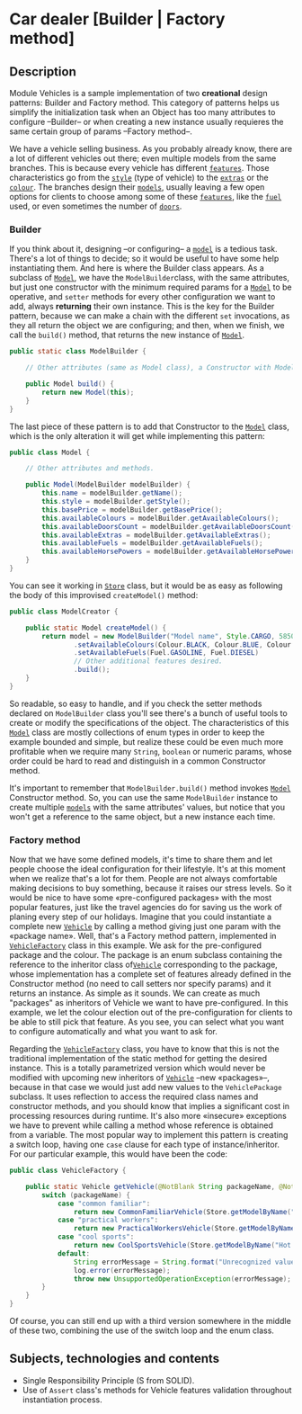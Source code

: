 # Car dealer \[Builder | Factory method\]

## Description

Module Vehicles is a sample implementation of two **creational** design patterns: Builder and Factory method. This
category of patterns helps us simplify the initialization task when an Object has too many attributes to configure –Builder–
or when creating a new instance usually requieres the same certain group of params –Factory method–.

We have a vehicle selling business. As you probably already know, there are a lot of different vehicles out there; even multiple
models from the same branches. This is because every vehicle has different [`features`](src/main/java/feature/Feature.java).
Those characteristics go from the [`style`](src/main/java/feature/Style.java) (type of vehicle) to the [`extras`](src/main/java/feature/Extra.java)
or the [`colour`](src/main/java/feature/Colour.java). The branches design their [`models`](src/main/java/vehicle/Model.java), usually leaving a few
open options for clients to choose among some of these [`features`](src/main/java/feature/Feature.java),
like the [`fuel`](src/main/java/feature/Fuel.java) used, or even sometimes the number of [`doors`](src/main/java/feature/DoorsCount.java).

### Builder

If you think about it, designing –or configuring– a [`model`](src/main/java/vehicle/Model.java) is a tedious task.
There's a lot of things to decide; so it would be useful to have some help instantiating them. And here is where
the Builder class appears. As a subclass of [`Model`](src/main/java/vehicle/Model.java), we have the `ModelBuilder`class,
with the same attributes, but just one constructor with the minimum required params for a [`Model`](src/main/java/vehicle/Model.java)
to be operative, and `setter` methods for every other configuration we want to add, always **returning** their own instance.
This is the key for the Builder pattern, because we can make a chain with the different `set` invocations, as they all return
the object we are configuring; and then, when we finish, we call the `build()` method, that returns the new instance
of [`Model`](src/main/java/vehicle/Model.java).

````java
public static class ModelBuilder {

    // Other attributes (same as Model class), a Constructor with Model's required attributes and setter methods.

    public Model build() {
        return new Model(this);
    }
}
````

The last piece of these pattern is to add that Constructor to the [`Model`](src/main/java/vehicle/Model.java) class,
which is the only alteration it will get while implementing this pattern:

````java
public class Model {

    // Other attributes and methods.

    public Model(ModelBuilder modelBuilder) {
        this.name = modelBuilder.getName();
        this.style = modelBuilder.getStyle();
        this.basePrice = modelBuilder.getBasePrice();
        this.availableColours = modelBuilder.getAvailableColours();
        this.availableDoorsCount = modelBuilder.getAvailableDoorsCount();
        this.availableExtras = modelBuilder.getAvailableExtras();
        this.availableFuels = modelBuilder.getAvailableFuels();
        this.availableHorsePowers = modelBuilder.getAvailableHorsePowers();
    }
}
````

You can see it working in [`Store`](src/main/java/business/Store.java) class, but it would be as easy as following
the body of this improvised `createModel()` method:

````java
public class ModelCreator {

    public static Model createModel() {
        return model = new ModelBuilder("Model name", Style.CARGO, 5850f)
                .setAvailableColours(Colour.BLACK, Colour.BLUE, Colour.BROWN)
                .setAvailableFuels(Fuel.GASOLINE, Fuel.DIESEL)
                // Other additional features desired.
                .build();
    }
}
````

So readable, so easy to handle, and if you check the setter methods declared on `ModelBuilder` class you'll see
there's a bunch of useful tools to create or modify the specifications of the object. The characteristics of this
[`Model`](src/main/java/business/Store.java) class are mostly collections of enum types in order to keep the example
bounded and simple, but realize these could be even much more profitable when we require many `String`, `boolean`
or numeric params, whose order could be hard to read and distinguish in a common Constructor method.

It's important to remember that `ModelBuilder.build()` method invokes [`Model`](src/main/java/vehicle/Model.java) Constructor
method. So, you can use the same `ModelBuilder` instance to create multiple [`models`](src/main/java/vehicle/Model.java)
with the same attributes' values, but notice that you won't get a reference to the same object, but a new instance each time.

### Factory method

Now that we have some defined models, it's time to share them and let people choose the ideal
configuration for their lifestyle. It's at this moment when we realize that's a lot for them. People are not always comfortable
making decisions to buy something, because it raises our stress levels. So it would be nice to have some
«pre-configured packages» with the most popular features, just like the travel agencies do for
saving us the work of planing every step of our holidays. Imagine that you could instantiate a complete
new [`Vehicle`](src/main/java/vehicle/Vehicle.java) by calling a method giving just one param with the «package name».
Well, that's a Factory method pattern, implemented in [`VehicleFactory`](src/main/java/vehicle/VehicleFactory.java) class
in this example. We ask for the pre-configured package and the colour. The package is an enum subclass containing
the reference to the inheritor class of[`Vehicle`](src/main/java/vehicle/Vehicle.java) corresponding to the package,
whose implementation has a complete set of features already defined in the Constructor method
(no need to call setters nor specify params) and it returns an instance. As simple
as it sounds. We can create as much "packages" as inheritors of Vehicle we want to have pre-configured. In this
example, we let the colour election out of the pre-configuration for clients to be able to still pick that feature. As you see,
you can select what you want to configure automatically and what you want to ask for.

Regarding the [`VehicleFactory`](src/main/java/vehicle/VehicleFactory.java) class, you have
to know that this is not the traditional implementation of the static method for getting the desired instance.
This is a totally parametrized version which would never be modified with upcoming new inheritors
of [`Vehicle`](src/main/java/vehicle/Vehicle.java) –new «packages»–, because in that case we would just
add new values to the `VehiclePackage` subclass. It uses reflection to access the required class names and constructor
methods, and you should know that implies a significant cost in processing resources during runtime. It's also more «insecure»
exceptions we have to prevent while calling a method whose reference is obtained from a variable. The most popular
way to implement this pattern is creating a switch loop, having one `case` clause for each type of instance/inheritor.
For our particular example, this would have been the code:

````java
public class VehicleFactory {

    public static Vehicle getVehicle(@NotBlank String packageName, @NotBlank String colour) {
        switch (packageName) {
            case "common familiar":
                return new CommonFamiliarVehicle(Store.getModelByName("Urban Family"), colour);
            case "practical workers":
                return new PracticalWorkersVehicle(Store.getModelByName("Hard Labourer"), colour);
            case "cool sports":
                return new CoolSportsVehicle(Store.getModelByName("Hot Player"), colour);
            default:
                String errorMessage = String.format("Unrecognized value for pack ame [%s] or colour [%s].", packageName, colour);
                log.error(errorMessage);
                throw new UnsupportedOperationException(errorMessage);
        }
    }
}
````

Of course, you can still end up with a third version somewhere in the middle of these two, combining the use of
the switch loop and the enum class.

## Subjects, technologies and contents

- Single Responsibility Principle (S from SOLID).
- Use of `Assert` class's methods for Vehicle features validation throughout instantiation process.